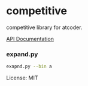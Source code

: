 # competitive

competitive library for atcoder.

[API Documentation](https://illumination-k.github.io/competitive-lib-rust/competitive)

### expand.py

```bash
exapnd.py --bin a
```

License: MIT
